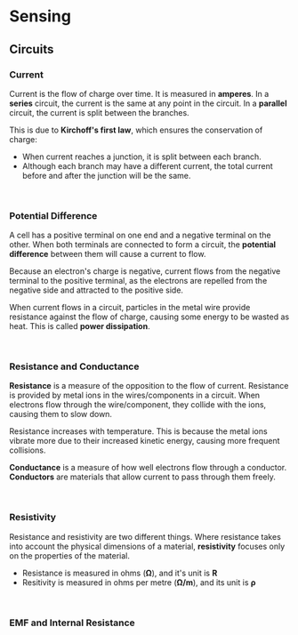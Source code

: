 # Sensing

## Circuits

### Current
Current is the flow of charge over time. It is measured in **amperes**. In a **series** circuit, the current is the same at any point in the circuit. In a **parallel** circuit, the current is split between the branches.

This is due to **Kirchoff's first law**, which ensures the conservation of charge:
- When current reaches a junction, it is split between each branch.
- Although each branch may have a different current, the total current before and after the junction will be the same.

<br>

### Potential Difference
A cell has a positive terminal on one end and a negative terminal on the other. When both terminals are connected to form a circuit, the **potential difference** between them will cause a current to flow.

Because an electron's charge is negative, current flows from the negative terminal to the positive terminal, as the electrons are repelled from the negative side and attracted to the positive side.

When current flows in a circuit, particles in the metal wire provide resistance against the flow of charge, causing some energy to be wasted as heat. This is called **power dissipation**.

<br>

### Resistance and Conductance
**Resistance** is a measure of the opposition to the flow of current. Resistance is provided by metal ions in the wires/components in a circuit. When electrons flow through the wire/component, they collide with the ions, causing them to slow down.

Resistance increases with temperature. This is because the metal ions vibrate more due to their increased kinetic energy, causing more frequent collisions.

**Conductance** is a measure of how well electrons flow through a conductor. **Conductors** are materials that allow current to pass through them freely.

<br>

### Resistivity
Resistance and resistivity are two different things. Where resistance takes into account the physical dimensions of a material, **resistivity** focuses only on the properties of the material.
- Resistance is measured in ohms (**Ω**), and it's unit is **R**
- Resitivity is measured in ohms per metre (**Ω/m**), and its unit is **ρ**

<br>

### EMF and Internal Resistance


















